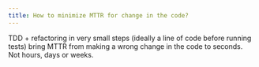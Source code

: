 ```yaml
---
title: How to minimize MTTR for change in the code?
---
```


TDD + refactoring in very small steps (ideally a line of code before running tests) bring MTTR from making a wrong change in the code to seconds.  
Not hours, days or weeks.
